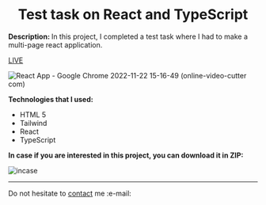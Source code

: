 <h1 align = "center">Test task on React and TypeScript</h1>
<p><b>Description: </b>In this project, I completed a test task where I had to make a multi-page react application.</p> 
<a href = "https://vladyslavos.github.io/Test_Task/">LIVE</a>


![React App - Google Chrome 2022-11-22 15-16-49 (online-video-cutter com)](https://user-images.githubusercontent.com/67589338/203324357-bc717b80-6701-41ff-8de5-6adf5b2e6d1c.gif)

<b>Technologies that I used:</b>

<ul>
  <li>HTML 5</li>
  <li>Tailwind</li>
  <li>React</li>
  <li>TypeScript</li>
</ul>

<b>In case if you are interested in this project, you can download it in ZIP:</b>

![incase](https://user-images.githubusercontent.com/67589338/126912295-1e69ace5-af2d-4a8c-96a9-41aa909c8c43.png)

<hr>

<p>Do not hesitate to <a href="mailto:vladyslawork@gmail.com">contact</a> me :e-mail:</p>
